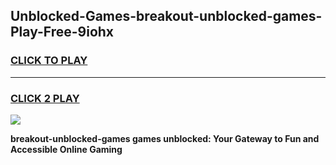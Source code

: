 
## Unblocked-Games-breakout-unblocked-games-Play-Free-9iohx
<h3>
<a href="https://premium76.site?title=breakout-unblocked-games&ref=15A">CLICK TO PLAY</a></h3>
<hr>

<h3>
<a href="https://premium76.site?title=breakout-unblocked-games&ref=15A">CLICK 2 PLAY</a>
  
</h3>

<a href="https://premium76.site?title=breakout-unblocked-games&ref=15A"><img src="https://clearcache.store/games.png"></a>


**breakout-unblocked-games games unblocked: Your Gateway to Fun and Accessible Online Gaming**
